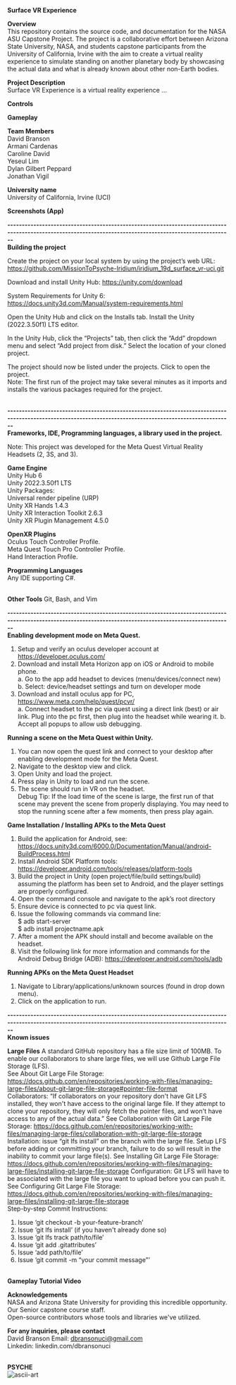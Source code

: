 **Surface VR Experience** <br>

**Overview** <br>
This repository contains the source code, and documentation for the NASA ASU Capstone Project. The project is a collaborative effort between Arizona State University, NASA, and students capstone participants from the University of California, Irvine with the aim to create a virtual reality experience to simulate standing on another planetary body by showcasing the actual data and what is already known about other non-Earth bodies.

**Project Description** <br>
Surface VR Experience is a virtual reality experience …

**Controls** <br>

**Gameplay** <br>

**Team Members** <br>
David Branson <br>
Armani Cardenas <br>
Caroline David <br>
Yeseul Lim <br>
Dylan Gilbert Peppard <br>
Jonathan Vigil <br>

**University name** <br>
University of California, Irvine (UCI)

**Screenshots (App)** <br>

**----------------------------------------------------------------------------------------------------------------------------------------------------------** <br>
**Building the project** <br>

Create the project on your local system by using the project’s web URL: https://github.com/MissionToPsyche-Iridium/iridium_19d_surface_vr-uci.git <br>

Download and install Unity Hub: https://unity.com/download <br>

System Requirements for Unity 6: https://docs.unity3d.com/Manual/system-requirements.html <br>

Open the Unity Hub and click on the Installs tab. Install the Unity (2022.3.50f1) LTS editor. <br>

In the Unity Hub, click the “Projects” tab, then click the “Add” dropdown menu and select “Add project from disk.” Select the location of your cloned project. <br>

The project should now be listed under the projects. Click to open the project. <br>
Note: The first run of the project may take several minutes as it imports and installs the various packages required for the project. <br><br>

**----------------------------------------------------------------------------------------------------------------------------------------------------------** <br>
**Frameworks, IDE, Programming languages, a library used in the project.** <br>

Note: This project was developed for the Meta Quest Virtual Reality Headsets (2, 3S, and 3). <br>

**Game Engine** <br>
Unity Hub 6 <br>
Unity 2022.3.50f1 LTS <br>
Unity Packages: <br>
Universal render pipeline (URP) <br>
Unity XR Hands 1.4.3 <br>
Unity XR Interaction Toolkit 2.6.3 <br>
Unity XR Plugin Management 4.5.0 <br>

**OpenXR Plugins** <br>
Oculus Touch Controller Profile. <br>
Meta Quest Touch Pro Controller Profile. <br>
Hand Interaction Profile. <br>


**Programming Languages** <br>
Any IDE supporting C#. <br><br>

**Other Tools**
Git, Bash, and Vim <br>

**----------------------------------------------------------------------------------------------------------------------------------------------------------** <br>
**Enabling development mode on Meta Quest.**
1. Setup and verify an oculus developer account at https://developer.oculus.com/ <br>
2. Download and install Meta Horizon app on iOS or Android to mobile phone. <br>
a. Go to the app add headset to devices (menu/devices/connect new) <br>
b. Select: device/headset settings and turn on developer mode <br>
3. Download and install oculus app for PC, https://www.meta.com/help/quest/pcvr/ <br>
a. Connect headset to the pc via quest using a direct link (best) or air link. Plug into the pc first, then plug into the headset while wearing it.
b. Accept all popups to allow usb debugging. <br>

**Running a scene on the Meta Quest within Unity.** <br>
1. You can now open the quest link and connect to your desktop after enabling development mode for the Meta Quest.<br>
2. Navigate to the desktop view and click. <br>
3. Open Unity and load the project.<br>
4. Press play in Unity to load and run the scene. <br>
5. The scene should run in VR on the headset.<br>
Debug Tip: If the load time of the scene is large, the first run of that scene may prevent the scene from properly displaying. You may need to stop the running scene after a few moments, then press play again. <br>

**Game Installation / Installing APKs to the Meta Quest** <br>
1. Build the application for Android, see: https://docs.unity3d.com/6000.0/Documentation/Manual/android-BuildProcess.html <br>
2. Install Android SDK Platform tools: https://developer.android.com/tools/releases/platform-tools<br>
3. Build the project in Unity (open project/file/build settings/build) assuming the platform has been set to Android, and the player settings are properly configured. <br>
4. Open the command console and navigate to the apk’s root directory <br>
5. Ensure device is connected to pc via quest link. <br>
5. Issue the following commands via command line: <br>
$ adb start-server<br>
$ adb install projectname.apk<br>
6. After a moment the APK should install and become available on the headset.<br>
7. Visit the following link for more information and commands for the Android Debug Bridge (ADB): https://developer.android.com/tools/adb <br>

**Running APKs on the Meta Quest Headset** <br>
1. Navigate to Library/applications/unknown sources (found in drop down menu). <br>
2. Click on the application to run. <br>


**----------------------------------------------------------------------------------------------------------------------------------------------------------** <br>
**Known issues** <br>

**Large Files**
A standard GitHub repository has a file size limit of 100MB. To enable our collaborators to share large files, we will use Github Large File Storage (LFS). <br>
See About Git Large File Storage: https://docs.github.com/en/repositories/working-with-files/managing-large-files/about-git-large-file-storage#pointer-file-format <br>
Collaborators: “If collaborators on your repository don't have Git LFS installed, they won't have access to the original large file. If they attempt to clone your repository, they will only fetch the pointer files, and won't have access to any of the actual data.” See Collaboration with Git Large File Storage: https://docs.github.com/en/repositories/working-with-files/managing-large-files/collaboration-with-git-large-file-storage <br>
Installation: issue “git lfs install” on the branch with the large file. Setup LFS before adding or committing your branch, failure to do so will result in the inability to commit your large file(s). See Installing Git Large File Storage: https://docs.github.com/en/repositories/working-with-files/managing-large-files/installing-git-large-file-storage
Configuration: Git LFS will have to be associated with the large file you want to upload before you can push it. See Configuring Git Large File Storage: https://docs.github.com/en/repositories/working-with-files/managing-large-files/installing-git-large-file-storage <br>
Step-by-step Commit Instructions:
1. Issue ‘git checkout -b your-feature-branch’ <br>
2. Issue ‘git lfs install’ (if you haven't already done so) <br>
2. Issue ‘git lfs track path/to/file’ <br>
3. Issue ‘git add .gitattributes’ <br>
4. Issue ‘add path/to/file’ <br>
5. Issue ‘git commit -m “your commit message”’ <br><br>

**Gameplay Tutorial Video** <br>

**Acknowledgements** <br>
NASA and Arizona State University for providing this incredible opportunity. <br>
Our Senior capstone course staff. <br>
Open-source contributors whose tools and libraries we've utilized. <br>

**For any inquiries, please contact** <br>
David Branson 
Email:      dbransonuci@gmail.com <br>
Linkedin: linkedin.com/dbransonuci <br><br>


**PSYCHE** <br>
![ascii-art](https://github.com/user-attachments/assets/c1ce6681-3cf1-4fed-b103-555c487d8520)


